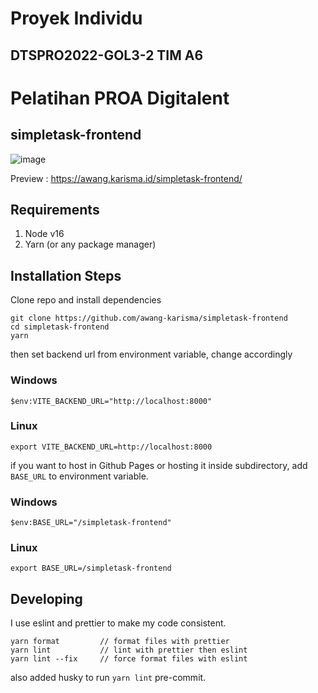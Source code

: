 # Proyek Individu

## DTSPRO2022-GOL3-2 TIM A6

# Pelatihan PROA Digitalent

## simpletask-frontend

![image](https://user-images.githubusercontent.com/4899660/183475919-ae793aa0-9366-4ea4-bb67-d63bed85d137.png)

Preview : https://awang.karisma.id/simpletask-frontend/

## Requirements

1. Node v16
2. Yarn (or any package manager)

## Installation Steps

Clone repo and install dependencies

```
git clone https://github.com/awang-karisma/simpletask-frontend
cd simpletask-frontend
yarn
```

then set backend url from environment variable, change accordingly

### Windows

```
$env:VITE_BACKEND_URL="http://localhost:8000"
```

### Linux

```
export VITE_BACKEND_URL=http://localhost:8000
```

if you want to host in Github Pages or hosting it inside subdirectory, add `BASE_URL` to environment variable.

### Windows

```
$env:BASE_URL="/simpletask-frontend"
```

### Linux

```
export BASE_URL=/simpletask-frontend
```

## Developing

I use eslint and prettier to make my code consistent.

```
yarn format         // format files with prettier
yarn lint           // lint with prettier then eslint
yarn lint --fix     // force format files with eslint
```

also added husky to run `yarn lint` pre-commit.

